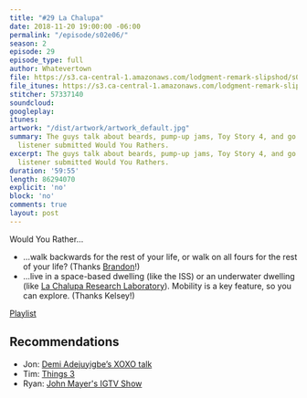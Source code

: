 ```yaml
---
title: "#29 La Chalupa"
date: 2018-11-20 19:00:00 -06:00
permalink: "/episode/s02e06/"
season: 2
episode: 29
episode_type: full
author: Whatevertown
file: https://s3.ca-central-1.amazonaws.com/lodgment-remark-slipshod/s02e06.mp3
file_itunes: https://s3.ca-central-1.amazonaws.com/lodgment-remark-slipshod/s02e06.m4a
stitcher: 57337140
soundcloud: 
googleplay: 
itunes: 
artwork: "/dist/artwork/artwork_default.jpg"
summary: The guys talk about beards, pump-up jams, Toy Story 4, and go through some
  listener submitted Would You Rathers.
excerpt: The guys talk about beards, pump-up jams, Toy Story 4, and go through some
  listener submitted Would You Rathers.
duration: '59:55'
length: 86294070
explicit: 'no'
block: 'no'
comments: true
layout: post
---
```


Would You Rather…
- …walk backwards for the rest of your life, or walk on all fours for the rest of your life? (Thanks [Brandon](https://twitter.com/thebranbran/status/1058166018495967237)!)
- …live in a space-based dwelling (like the ISS) or an underwater dwelling (like [La Chalupa Research Laboratory](https://www.photolib.noaa.gov/htmls/nur08013.htm)). Mobility is a key feature, so you can explore. (Thanks Kelsey!)

[Playlist](https://open.spotify.com/playlist/1b8bRLK02Cn9rvxS80FWUv)

## Recommendations
- Jon: [Demi Adejuyigbe’s XOXO talk](https://youtu.be/G39U1Z1d7qI)
- Tim: [Things 3](https://culturedcode.com/things/)
- Ryan: [John Mayer's IGTV Show](https://www.instagram.com/johnmayer/)
